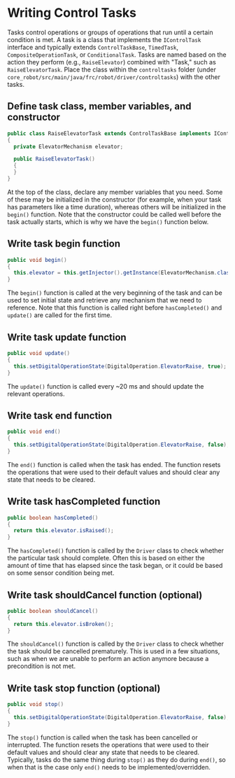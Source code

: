 # Writing Control Tasks

Tasks control operations or groups of operations that run until a certain condition is met. A task is a class that implements the `IControlTask` interface and typically extends `ControlTaskBase`, `TimedTask`, `CompositeOperationTask`, or `ConditionalTask`. Tasks are named based on the action they perform (e.g., `RaiseElevator`) combined with "Task," such as `RaiseElevatorTask`. Place the class within the `controltasks` folder (under `core_robot/src/main/java/frc/robot/driver/controltasks`) with the other tasks.

## Define task class, member variables, and constructor

```java
public class RaiseElevatorTask extends ControlTaskBase implements IControlTask
{
  private ElevatorMechanism elevator;

  public RaiseElevatorTask()
  {
  }
}
```

At the top of the class, declare any member variables that you need. Some of these may be initialized in the constructor (for example, when your task has parameters like a time duration), whereas others will be initialized in the `begin()` function. Note that the constructor could be called well before the task actually starts, which is why we have the `begin()` function below.

## Write task begin function

```java
public void begin()
{
  this.elevator = this.getInjector().getInstance(ElevatorMechanism.class);
}
```

The `begin()` function is called at the very beginning of the task and can be used to set initial state and retrieve any mechanism that we need to reference. Note that this function is called right before `hasCompleted()` and `update()` are called for the first time.

## Write task update function

```java
public void update()
{
  this.setDigitalOperationState(DigitalOperation.ElevatorRaise, true);
}
```

The `update()` function is called every ~20 ms and should update the relevant operations.

## Write task end function

```java
public void end()
{
  this.setDigitalOperationState(DigitalOperation.ElevatorRaise, false);
}
```

The `end()` function is called when the task has ended. The function resets the operations that were used to their default values and should clear any state that needs to be cleared.

## Write task hasCompleted function

```java
public boolean hasCompleted()
{
  return this.elevator.isRaised();
}
```

The `hasCompleted()` function is called by the `Driver` class to check whether the particular task should complete. Often this is based on either the amount of time that has elapsed since the task began, or it could be based on some sensor condition being met.

## Write task shouldCancel function (optional)

```java
public boolean shouldCancel()
{
  return this.elevator.isBroken();
}
```

The `shouldCancel()` function is called by the `Driver` class to check whether the task should be cancelled prematurely. This is used in a few situations, such as when we are unable to perform an action anymore because a precondition is not met.

## Write task stop function (optional)

```java
public void stop()
{
  this.setDigitalOperationState(DigitalOperation.ElevatorRaise, false);
}
```

The `stop()` function is called when the task has been cancelled or interrupted. The function resets the operations that were used to their default values and should clear any state that needs to be cleared. Typically, tasks do the same thing during `stop()` as they do during `end()`, so when that is the case only `end()` needs to be implemented/overridden.
